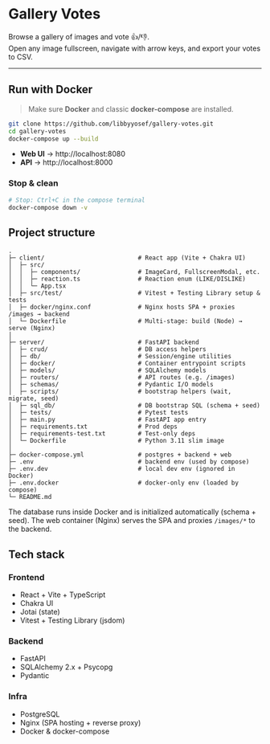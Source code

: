 # Gallery Votes

Browse a gallery of images and vote 👍/👎.  
Open any image fullscreen, navigate with arrow keys, and export your votes to CSV.

---

## Run with Docker

> Make sure **Docker** and classic **docker-compose** are installed.

```bash
git clone https://github.com/libbyyosef/gallery-votes.git
cd gallery-votes
docker-compose up --build
```

- **Web UI** → http://localhost:8080
- **API** → http://localhost:8000

### Stop & clean

```bash
# Stop: Ctrl+C in the compose terminal
docker-compose down -v
```

## Project structure

```
.
├─ client/                          # React app (Vite + Chakra UI)
│  ├─ src/
│  │  ├─ components/                # ImageCard, FullscreenModal, etc.
│  │  ├─ reaction.ts                # Reaction enum (LIKE/DISLIKE)
│  │  └─ App.tsx
│  ├─ src/test/                     # Vitest + Testing Library setup & tests
│  ├─ docker/nginx.conf             # Nginx hosts SPA + proxies /images → backend
│  └─ Dockerfile                    # Multi-stage: build (Node) → serve (Nginx)
│
├─ server/                          # FastAPI backend
│  ├─ crud/                         # DB access helpers
│  ├─ db/                           # Session/engine utilities
│  ├─ docker/                       # Container entrypoint scripts
│  ├─ models/                       # SQLAlchemy models
│  ├─ routers/                      # API routes (e.g. /images)
│  ├─ schemas/                      # Pydantic I/O models
│  ├─ scripts/                      # bootstrap helpers (wait, migrate, seed)
│  ├─ sql_db/                       # DB bootstrap SQL (schema + seed)
│  ├─ tests/                        # Pytest tests
│  ├─ main.py                       # FastAPI app entry
│  ├─ requirements.txt              # Prod deps
│  ├─ requirements-test.txt         # Test-only deps
│  └─ Dockerfile                    # Python 3.11 slim image
│
├─ docker-compose.yml               # postgres + backend + web
├─ .env                             # backend env (used by compose)
├─ .env.dev                         # local dev env (ignored in Docker)
├─ .env.docker                      # docker-only env (loaded by compose)
└─ README.md
```

The database runs inside Docker and is initialized automatically (schema + seed).
The web container (Nginx) serves the SPA and proxies `/images/*` to the backend.

## Tech stack

### Frontend
- React + Vite + TypeScript
- Chakra UI
- Jotai (state)
- Vitest + Testing Library (jsdom)

### Backend
- FastAPI
- SQLAlchemy 2.x + Psycopg
- Pydantic

### Infra
- PostgreSQL
- Nginx (SPA hosting + reverse proxy)
- Docker & docker-compose